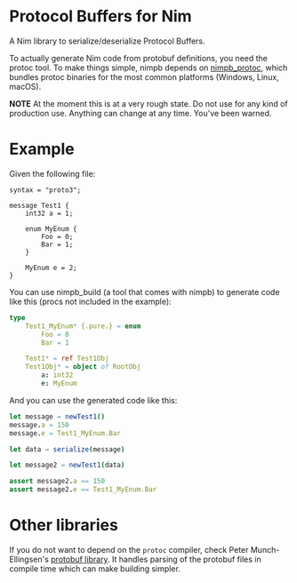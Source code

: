 # Protocol Buffers for Nim

A Nim library to serialize/deserialize Protocol Buffers.

To actually generate Nim code from protobuf definitions, you need the protoc
tool. To make things simple, nimpb depends on
[nimpb_protoc](https://github.com/oswjk/nimpb_protoc), which bundles protoc
binaries for the most common platforms (Windows, Linux, macOS).

**NOTE** At the moment this is at a very rough state. Do not use for any kind of production use. Anything can change at any time. You've been warned.

# Example

Given the following file:

```
syntax = "proto3";

message Test1 {
    int32 a = 1;

    enum MyEnum {
        Foo = 0;
        Bar = 1;
    }

    MyEnum e = 2;
}
```

You can use nimpb_build (a tool that comes with nimpb) to generate code like this (procs not included in the example):

```nim
type
    Test1_MyEnum* {.pure.} = enum
        Foo = 0
        Bar = 1

    Test1* = ref Test1Obj
    Test1Obj* = object of RootObj
        a: int32
        e: MyEnum
```

And you can use the generated code like this:

```nim
let message = newTest1()
message.a = 150
message.e = Test1_MyEnum.Bar

let data = serialize(message)

let message2 = newTest1(data)

assert message2.a == 150
assert message2.e == Test1_MyEnum.Bar
```

# Other libraries

If you do not want to depend on the `protoc` compiler, check Peter Munch-Ellingsen's [protobuf library](https://github.com/PMunch/protobuf-nim). It handles parsing of the protobuf files in compile time which can make building simpler.
